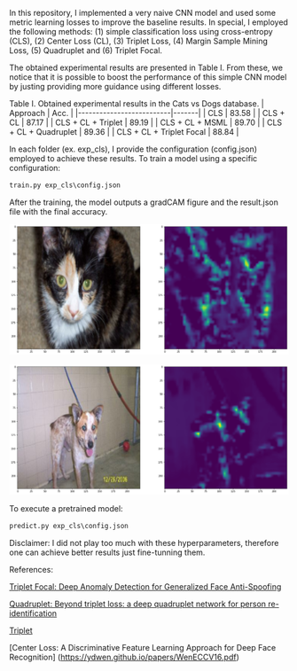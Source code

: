 In this repository, I implemented a very naive CNN model and used some metric learning losses to improve the baseline results. In special, I employed the following methods: (1) simple classification loss using cross-entropy (CLS), (2) Center Loss (CL), (3) Triplet Loss, (4) Margin Sample Mining Loss, (5) Quadruplet and (6) Triplet Focal.

The obtained experimental results are presented in Table I. From these, we notice that it is possible to boost the performance of this simple CNN model by justing providing more guidance using different losses.

Table I. Obtained experimental results in the Cats vs Dogs database.
| Approach                 | Acc.  |
|--------------------------|-------|
| CLS                      | 83.58 |
| CLS + CL                 | 87.17 |
| CLS + CL + Triplet       | 89.19 |
| CLS + CL + MSML          | 89.70 |
| CLS + CL + Quadruplet    | 89.36 |
| CLS + CL + Triplet Focal | 88.84 |


In each folder (ex. exp_cls), I provide the configuration (config.json) employed to achieve these results. To train a model using a specific configuration:

```python
train.py exp_cls\config.json
```

After the training, the model outputs a gradCAM figure and the result.json file with the final accuracy.

![Cat](img/gradCAM_cat.png)

![Dog](img/gradCAM_dog.png)

To execute a pretrained model:

```python
predict.py exp_cls\config.json
```

Disclaimer: I did not play too much with these hyperparameters, therefore one can achieve better results just fine-tunning them.


References:

[Triplet Focal: Deep Anomaly Detection for Generalized Face Anti-Spoofing](https://www.google.com/url?sa=t&rct=j&q=&esrc=s&source=web&cd=&ved=2ahUKEwjYu7bK7uH0AhU1rZUCHW9MABsQFnoECAUQAQ&url=https%3A%2F%2Fopenaccess.thecvf.com%2Fcontent_CVPRW_2019%2Fpapers%2FCFS%2FPerez-Cabo_Deep_Anomaly_Detection_for_Generalized_Face_Anti-Spoofing_CVPRW_2019_paper.pdf&usg=AOvVaw2Tqffqrju876pjR4peeir2)

[Quadruplet: Beyond triplet loss: a deep quadruplet network for person re-identification](https://arxiv.org/abs/1704.01719)

[Triplet](https://omoindrot.github.io/triplet-loss)

[Center Loss: A Discriminative Feature Learning Approach for Deep Face Recognition] (https://ydwen.github.io/papers/WenECCV16.pdf) 

